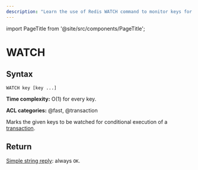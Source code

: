 ```yaml
---
description: "Learn the use of Redis WATCH command to monitor keys for conditional transactions."
---
```


import PageTitle from '@site/src/components/PageTitle';

# WATCH

<PageTitle title="Redis WATCH Command (Documentation) | Dragonfly" />

## Syntax

    WATCH key [key ...]

**Time complexity:** O(1) for every key.

**ACL categories:** @fast, @transaction

Marks the given keys to be watched for conditional execution of a
[transaction][tt].

[tt]: https://redis.io/topics/transactions

## Return

[Simple string reply](https://redis.io/docs/reference/protocol-spec/#simple-strings): always `OK`.
